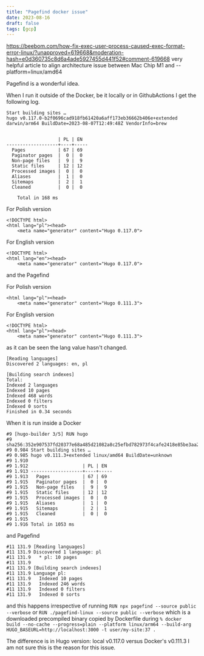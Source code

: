 ```yaml
---
title: "Pagefind docker issue"
date: 2023-08-16
draft: false
tags: [gcp]
---
```

https://beebom.com/how-fix-exec-user-process-caused-exec-format-error-linux/?unapproved=619668&moderation-hash=e0d360735c8d6a4ade5927455d441f52#comment-619668
very helpful article to align architecture issue between Mac Chip M1 and --platform=linux/amd64


Pagefind is a wonderful idea.

When I run it outside of the Docker, be it locally or in GithubActions I get the following log.

```azure
Start building sites … 
hugo v0.117.0-b2f0696cad918fb61420a6aff173eb36662b406e+extended darwin/arm64 BuildDate=2023-08-07T12:49:48Z VendorInfo=brew


                   | PL | EN  
-------------------+----+-----
  Pages            | 67 | 69  
  Paginator pages  |  0 |  0  
  Non-page files   |  9 |  9  
  Static files     | 12 | 12  
  Processed images |  0 |  0  
  Aliases          |  1 |  0  
  Sitemaps         |  2 |  1  
  Cleaned          |  0 |  0  
    
    Total in 168 ms

```
For Polish version
```
<!DOCTYPE html>
<html lang="pl"><head>
	<meta name="generator" content="Hugo 0.117.0">
```
For English version
```
<!DOCTYPE html>
<html lang="en"><head>
	<meta name="generator" content="Hugo 0.117.0">
```

and the Pagefind

For Polish version
```azure
<html lang="pl"><head>
	<meta name="generator" content="Hugo 0.111.3">
```

For English version
```azure
<!DOCTYPE html>
<html lang="pl"><head>
	<meta name="generator" content="Hugo 0.111.3">
```

as it can be seen the lang value hasn't changed.

```
[Reading languages]
Discovered 2 languages: en, pl

[Building search indexes]
Total:
Indexed 2 languages
Indexed 10 pages
Indexed 468 words
Indexed 0 filters
Indexed 0 sorts
Finished in 0.34 seconds

```

When it is run inside a Docker 

```azure
#9 [hugo-builder 3/5] RUN hugo
#9 sha256:352e907537fd20377e68a485d21082a8c25efbd782973f4cafe2418e85be3aa2
#9 0.984 Start building sites … 
#9 0.985 hugo v0.111.3+extended linux/amd64 BuildDate=unknown
#9 1.910 
#9 1.912                    | PL | EN  
#9 1.913 -------------------+----+-----
#9 1.913   Pages            | 67 | 69  
#9 1.915   Paginator pages  |  0 |  0  
#9 1.915   Non-page files   |  9 |  9  
#9 1.915   Static files     | 12 | 12  
#9 1.915   Processed images |  0 |  0  
#9 1.915   Aliases          |  1 |  0  
#9 1.915   Sitemaps         |  2 |  1  
#9 1.915   Cleaned          |  0 |  0  
#9 1.915 
#9 1.916 Total in 1053 ms

```

and Pagefind

```azure
#11 131.9 [Reading languages]
#11 131.9 Discovered 1 language: pl
#11 131.9   * pl: 10 pages
#11 131.9 
#11 131.9 [Building search indexes]
#11 131.9 Language pl: 
#11 131.9   Indexed 10 pages
#11 131.9   Indexed 246 words
#11 131.9   Indexed 0 filters
#11 131.9   Indexed 0 sorts

```

and this happens irrespective of running `RUN npx pagefind --source public --verbose` or `RUN ./pagefind-linux --source public --verbose`
which is a downloaded precompiled binary copied by Dockerfile during `% docker build --no-cache --progress=plain --platform linux/arm64 --build-arg HUGO_BASEURL=http://localhost:3000 -t user/my-site:37 .
`

The difference is in Hugo version: local v0.117.0 versus Docker's v0.111.3 I am not sure this is the reason for this issue.